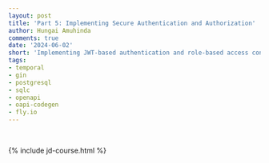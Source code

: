 ```yaml
---
layout: post
title: 'Part 5: Implementing Secure Authentication and Authorization'
author: Hungai Amuhinda
comments: true
date: '2024-06-02'
short: 'Implementing JWT-based authentication and role-based access control'
tags:
- temporal
- gin
- postgresql
- sqlc
- openapi
- oapi-codegen
- fly.io
---
```



<br>

{% include jd-course.html %}